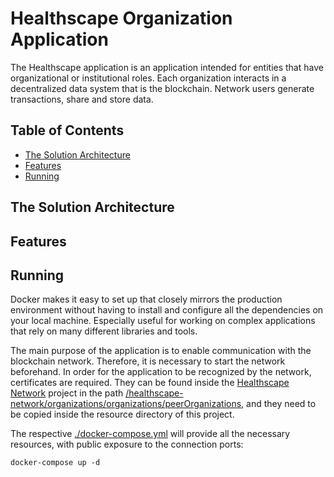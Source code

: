 # Healthscape Organization Application

The Healthscape application is an application intended for entities that have organizational or institutional roles. Each organization interacts in a decentralized data system that is the blockchain. Network users generate transactions, share and store data.

## Table of Contents

- [The Solution Architecture](#the-solution-architecture)
- [Features](#features)
- [Running](#running)

## The Solution Architecture

## Features

## Running
Docker makes it easy to set up that closely mirrors the production environment without having to install and configure all the dependencies on your local machine. Especially useful for working on complex applications that rely on many different libraries and tools.

The main purpose of the application is to enable communication with the blockchain network. Therefore, it is necessary to start the network beforehand. In order for the application to be recognized by the network, certificates are required. They can be found inside the [Healthscape Network](todooo) project in the path [/healthscape-network/organizations/organizations/peerOrganizations](todooo), and they need to be copied inside the resource directory of this project.

The respective [./docker-compose.yml](docker-compose.yml) will provide all the necessary resources, with public exposure to the connection ports:
```
docker-compose up -d
```
